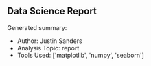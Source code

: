 ## Data Science Report

Generated summary:

- Author: Justin Sanders
- Analysis Topic: report
- Tools Used: ['matplotlib', 'numpy', 'seaborn']
